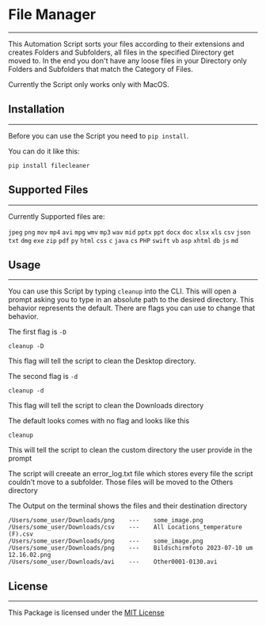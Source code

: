 # File Manager
---
This Automation Script sorts your files according to their extensions and creates Folders and Subfolders, all files in the specified Directory get moved to. In the end you don't have any loose files in your Directory only Folders and Subfolders that match the Category of Files.

Currently the Script only works only with MacOS.



## Installation
---
Before you can use the Script you need to `pip install`.

You can do it like this:

    pip install filecleaner

## Supported Files
---
Currently Supported files are:

`jpeg`
`png`
`mov`
`mp4`
`avi`
`mpg`
`wmv`
`mp3`
`wav`
`mid`
`pptx`
`ppt`
`docx`
`doc`
`xlsx`
`xls`
`csv`
`json`
`txt`
`dmg`
`exe`
`zip`
`pdf`
`py`
`html`
`css`
`c`
`java`
`cs`
`PHP`
`swift`
`vb`
`asp`
`xhtml`
`db`
`js`
`md`


## Usage
---
You can use this Script by typing `cleanup` into the CLI. This will open a prompt asking you to type in an absolute path to the desired directory. This behavior represents the default. There are flags you can use to change that behavior.

The first flag is `-D`

    cleanup -D

This flag will tell the script to clean the Desktop directory.

The second flag is `-d`

    cleanup -d

This flag will tell the script to clean the Downloads directory

The default looks comes with no flag and looks like this

    cleanup

This will tell the script to clean the custom directory the user provide in the prompt


The script will creeate an error_log.txt file which stores every file the script couldn't move to a subfolder.
Those files will be moved to the Others directory

The Output on the terminal shows the files and their destination directory

    /Users/some_user/Downloads/png    ---    some_image.png
    /Users/some_user/Downloads/csv    ---    All Locations_temperature (F).csv
    /Users/some_user/Downloads/png    ---    some_image.png
    /Users/some_user/Downloads/png    ---    Bildschirm­foto 2023-07-10 um 12.16.02.png
    /Users/some_user/Downloads/avi    ---    Other0001-0130.avi



## License
---
This Package is licensed under the [MIT License](LICENSE)
